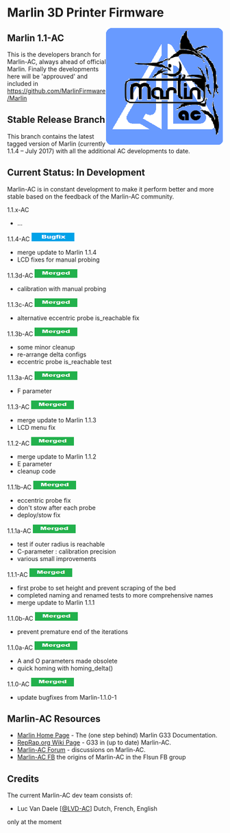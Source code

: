 ﻿# Marlin 3D Printer Firmware
<img align="right" src="pic/marlin-250.png" />

## Marlin 1.1-AC

This is the developers branch for Marlin-AC, always ahead of official Marlin. Finally the developments here will be 'approuved' and included in https://github.com/MarlinFirmware/Marlin


## Stable Release Branch

This branch contains the latest tagged version of Marlin (currently 1.1.4 – July 2017) with all the additional AC developments to date.


## Current Status: In Development

Marlin-AC is in constant development to make it perform better and more stable based on the feedback of the Marlin-AC community.

1.1.x-AC
- ...

1.1.4-AC   <img src="pic/bugfix.png">
- merge update to Marlin 1.1.4
- LCD fixes for manual probing

1.1.3d-AC  <img src="pic/merged.png">
- calibration with manual probing

1.1.3c-AC  <img src="pic/merged.png">
- alternative eccentric probe is_reachable fix

1.1.3b-AC  <img src="pic/merged.png">
- some minor cleanup
- re-arrange delta configs
- eccentric probe is_reachable test

1.1.3a-AC  <img src="pic/merged.png">
- F parameter

1.1.3-AC  <img src="pic/merged.png">
- merge update to Marlin 1.1.3
- LCD menu fix

1.1.2-AC  <img src="pic/merged.png">
- merge update to Marlin 1.1.2
- E parameter
- cleanup code

1.1.1b-AC  <img src="pic/merged.png">
- eccentric probe fix
- don't stow after each probe
- deploy/stow fix

1.1.1a-AC  <img src="pic/merged.png">
- test if outer radius is reachable
- C-parameter : calibration precision
- various small improvements

1.1.1-AC    <img src="pic/merged.png">
- first probe to set height and prevent scraping of the bed
- completed naming and renamed tests to more comprehensive names
- merge update to Marlin 1.1.1

1.1.0b-AC   <img src="pic/merged.png">
- prevent premature end of the iterations

1.1.0a-AC   <img src="pic/merged.png">
- A and O parameters made obsolete
- quick homing with homing_delta()

1.1.0-AC    <img src="pic/merged.png">
- update bugfixes from Marlin-1.1.0-1


## Marlin-AC Resources

- [Marlin Home Page](http://marlinfw.org/docs/gcode/G033.html) - The (one step behind) Marlin G33 Documentation.
- [RepRap.org Wiki Page](http://reprap.org/wiki/G-code#G33:_Delta_Auto_Calibration_.28Marlin_1.1.x.29) - G33 in (up to date) Marlin-AC.
- [Marlin-AC Forum](http://forums.reprap.org/read.php?178,762487) - discussions on Marlin-AC.
- [Marlin-AC FB](https://www.facebook.com/groups/FLSUN3DP/) the origins of Marlin-AC in the Flsun FB group


## Credits

The current Marlin-AC dev team consists of:
 - Luc Van Daele [[@LVD-AC](https://github.com/LVD-AC)] Dutch, French, English

only at the moment

